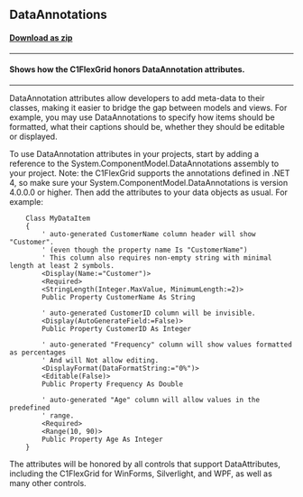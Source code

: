 ## DataAnnotations
#### [Download as zip](https://grapecity.github.io/DownGit/#/home?url=https://github.com/GrapeCity/ComponentOne-WinForms-Samples/tree/master/NetFramework\FlexGrid\VB\DataAnnotations)
____
#### Shows how the C1FlexGrid honors DataAnnotation attributes.
____
DataAnnotation attributes allow developers to add meta-data to their classes, making it easier to bridge the gap between models and views.
For example, you may use DataAnnotations to specify how items should be formatted, what their captions should be, whether they should be editable or displayed.

To use DataAnnotation attributes in your projects, start by adding a reference to the System.ComponentModel.DataAnnotations assembly to your project.
Note: the C1FlexGrid supports the annotations defined in .NET 4, so make sure your System.ComponentModel.DataAnnotations is version 4.0.0.0 or higher.
Then add the attributes to your data objects as usual.
For example:

```
    Class MyDataItem
    {
        ' auto-generated CustomerName column header will show "Customer".
        ' (even though the property name Is "CustomerName")
        ' This column also requires non-empty string with minimal length at least 2 symbols.
        <Display(Name:="Customer")>
        <Required>
        <StringLength(Integer.MaxValue, MinimumLength:=2)>
        Public Property CustomerName As String

        ' auto-generated CustomerID column will be invisible.
        <Display(AutoGenerateField:=False)>
        Public Property CustomerID As Integer

        ' auto-generated "Frequency" column will show values formatted as percentages
        ' And will Not allow editing.
        <DisplayFormat(DataFormatString:="0%")>
        <Editable(False)>
        Public Property Frequency As Double

        ' auto-generated "Age" column will allow values in the predefined
        ' range.
        <Required>
        <Range(10, 90)>
        Public Property Age As Integer
	}
```
The attributes will be honored by all controls that support DataAttributes, including the C1FlexGrid for WinForms, Silverlight, and WPF, as well as many other controls.
